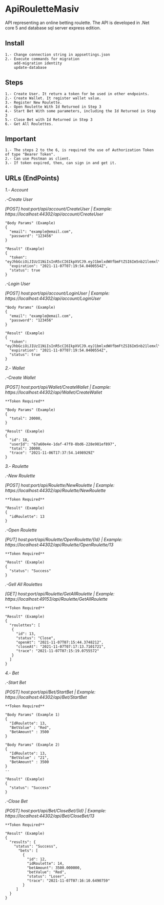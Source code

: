 # ApiRouletteMasiv
API representing an online betting roulette. The API is developed in .Net core 5 and database sql server express edition.

## Install
	1.- Change connection string in appsettings.json
	2.- Execute commands for migration
		add-migration identity
		update-database

## Steps
	1.- Create User. It return a token for be used in other endpoints.
	2.- Create Wallet. It register wallet value.
	3.- Register New Roulette.
	4.- Open Roulette With Id Returned in Step 3
	4.- Start Bet With some parameters, including the Id Returned in Step 3
	5.- Close Bet with Id Returned in Step 3
	6.- Get All Roulettes.

## Important
	1.- The steps 2 to the 6, is required the use of Authorization Token of type "Bearer Token".
	2.- Can use Postman as client.
	3.- If token expired, then, can sign in and get it.

## URLs (EndPoints)
_1.- Account_

_.-Create User_

_[POST] host:port/api/account/CreateUser | Example: https://localhost:44302/api/account/CreateUser_ 

	"Body Params" (Example)
	{
	  "email": "example@email.com",
	  "password": "123456"
	}

	"Result" (Example)
	{
	  "token": "eyJhbGciOiJIUzI1NiIsInR5cCI6IkpXVCJ9.eyJ1bmlxdWVfbmFtZSI6Im5nb21lemxlYWwzQGdtYWlsLmNvbSIsImh0dHA6Ly9zY2hlbWFzLnhtbHNvYXAub3JnL3dzLzIwMDUvMDUvaWRlbnRpdHkvY2xhaW1zL25hbWUiOiJuZ29tZXpsZWFsM0BnbWFpbC5jb20iLCJVc2VySWQiOiI1YjU4Y2Q2Zi04ZmRhLTQxNTktOWY4MS1jN2ZlMzZjZThiNGUiLCJqdGkiOiJmNDNmMDY4MC1mOTI3LTQ0NDAtOTFlMS04OGNkN2VhODBlZDYiLCJleHAiOjE2MzYyNjk1OTQsImlzcyI6ImRvbWFpbi5jb20iLCJhdWQiOiJkb21haW4uY29tIn0.JgMOFQeCG5EljzMs2Fk4J0HsytOwvltPw2n2vBws6mU",
	  "expiration": "2021-11-07T07:19:54.0400554Z",
	  "status": true
	}

_.-Login User_

_[POST] host:port/api/account/LoginUser | Example: https://localhost:44302/api/account/LoginUser_ 

	"Body Params" (Example)
	{
	  "email": "example@email.com",
	  "password": "123456"
	}

	"Result" (Example)
	{
	  "token": "eyJhbGciOiJIUzI1NiIsInR5cCI6IkpXVCJ9.eyJ1bmlxdWVfbmFtZSI6Im5nb21lemxlYWwzQGdtYWlsLmNvbSIsImh0dHA6Ly9zY2hlbWFzLnhtbHNvYXAub3JnL3dzLzIwMDUvMDUvaWRlbnRpdHkvY2xhaW1zL25hbWUiOiJuZ29tZXpsZWFsM0BnbWFpbC5jb20iLCJVc2VySWQiOiI1YjU4Y2Q2Zi04ZmRhLTQxNTktOWY4MS1jN2ZlMzZjZThiNGUiLCJqdGkiOiJmNDNmMDY4MC1mOTI3LTQ0NDAtOTFlMS04OGNkN2VhODBlZDYiLCJleHAiOjE2MzYyNjk1OTQsImlzcyI6ImRvbWFpbi5jb20iLCJhdWQiOiJkb21haW4uY29tIn0.JgMOFQeCG5EljzMs2Fk4J0HsytOwvltPw2n2vBws6mU",
	  "expiration": "2021-11-07T07:19:54.0400554Z",
	  "status": true
	}

_2.- Wallet_

_.-Create Wallet_

_[POST] host:port/api/Wallet/CreateWallet | Example: https://localhost:44302/api/Wallet/CreateWallet_ 
	
	**Token Required**

	"Body Params" (Example)
	{
	  "total": 20000,
	}

	"Result" (Example)
	{
	  "id": 18,
	  "userId": "67a60e4e-1daf-47f8-8bd6-228e981ef897",
	  "total": 20000,
	  "trace": "2021-11-06T17:37:54.1498929Z"
	}

_3.- Roulette_

_.-New Roulette_

_[POST] host:port/api/Roulette/NewRoulette | Example: https://localhost:44302/api/Roulette/NewRoulette_ 
	
	**Token Required**

	"Result" (Example)
	{
	  "idRoulette": 13
	}

_.-Open Roulette_

_[PUT] host:port/api/Roulette/OpenRoulette/{Id} | Example: https://localhost:44302/api/Roulette/OpenRoulette/13_ 
	
	**Token Required**

	"Result" (Example)
	{
	  "status": "Success"
	}

_.-Gell All Roulettes_

_[GET] host:port/api/Roulette/GetAllRoulette | Example: https://localhost:49153/api/Roulette/GetAllRoulette_ 
	
	**Token Required**

	"Result" (Example)
	{
	  "roulettes": [
       {
	     "id": 13,
		 "status": "Close",
		 "openAt": "2021-11-07T07:15:44.3748212",
		 "closeAt": "2021-11-07T07:17:13.7101721",
		 "trace": "2021-11-07T07:15:19.0755572"
       }
      ]
    }

_4.- Bet_

_.-Start Bet_

_[POST] host:port/api/Bet/StartBet | Example: https://localhost:44302/api/Bet/StartBet_ 
	
	**Token Required**

	"Body Params" (Example 1)
	{
	  "IdRoulette": 13,
	  "BetValue" : "Red",
	  "BetAmount" : 3500
	}

	"Body Params" (Example 2)
	{
	  "IdRoulette": 13,
	  "BetValue" : "21",
	  "BetAmount" : 3500
	}
	--

	"Result" (Example)
	{
	  "status": "Success"
	}

_.-Close Bet_

_[POST] host:port/api/Bet/CloseBet/{Id} | Example: https://localhost:44302/api/Bet/CloseBet/13_ 
	
	**Token Required**

	"Result" (Example)
	{
	  "results": {
	    "status": "Success",
		  "bets": [
            {
			  "id": 12,
			  "idRoulette": 14,
			  "betAmount": 3500.000000,
			  "betValue": "Red",
			  "status": "Loser",
			  "trace": "2021-11-07T07:16:10.6490759"
            }
         ]
      }
	}
